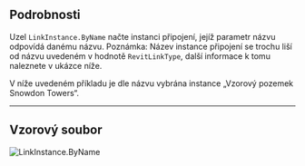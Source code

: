 ## Podrobnosti
Uzel `LinkInstance.ByName` načte instanci připojení, jejíž parametr názvu odpovídá danému názvu. Poznámka: Název instance připojení se trochu liší od názvu uvedeném v hodnotě `RevitLinkType`, další informace k tomu naleznete v ukázce níže.

V níže uvedeném příkladu je dle názvu vybrána instance „Vzorový pozemek Snowdon Towers“.
___
## Vzorový soubor

![LinkInstance.ByName](./Revit.Elements.LinkInstance.ByName_img.jpg)
